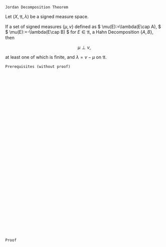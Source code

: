 ```
Jordan Decomposition Theorem
```

Let $(X, \mathfrak{A}, \lambda)$ be a signed measure space.

If a set of signed measures $\{\mu, v\}$ defined as
$
\mu(E):=\lambda(E\cap A),
$
$
\mu(E):=-\lambda(E\cap B)
$
for $E\in\mathfrak{A}$, a Hahn Decomposition $\{A, B\}$, then 

$$
\mu \perp v,
$$

at least one of which is finite, and $\lambda=v-\mu$ on $\mathfrak{A}$.





```
Prerequisites (without proof)
```


<br>
<br>
<br>
<br>
<br>
<br>
<br>
<br>
<br>
<br>
<br>
<br>
<br>
<br>
<br>
<br>
<br>
<br>
<br>
<br>
<br>
<br>
<br>
<br>
<br>
<br>
<br>
<br>
<br>
<br>


```
Proof
```
